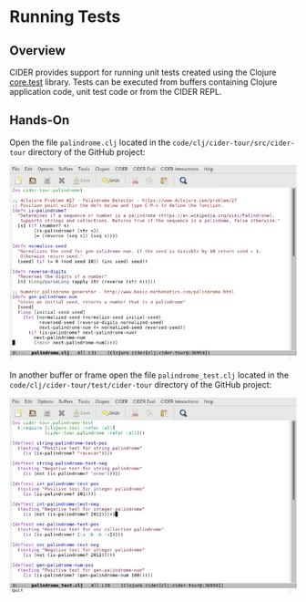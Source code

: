 # Running Tests

## Overview

CIDER provides support for running unit tests created using the Clojure [core.test](https://clojure.github.io/clojure/clojure.test-api.html) library. Tests can be executed from buffers containing Clojure application code, unit test code or from the CIDER REPL.

## Hands-On

Open the file `palindrome.clj` located in the `code/clj/cider-tour/src/cider-tour` directory of the GitHub project:

![palindrome_clj.jpg](images/palindrome_clj.jpg)

In another buffer or frame open the file `palindrome_test.clj` located in the `code/clj/cider-tour/test/cider-tour` directory of the GitHub project:

![palindrome_test_clj.jpg](images/palindrome_test_clj.jpg)








